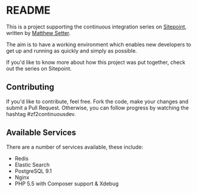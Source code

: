# README

This is a project supporting the continuous integration series on [Sitepoint](http://www.sitepoint.com), written by [Matthew Setter](http://www.matthewsetter.com/services). 

The aim is to have a working environment which enables new developers to get up and running as quickly and simply as possible. 

If you'd like to know more about how this project was put together, check out the series on Sitepoint. 

## Contributing

If you'd like to contribute, feel free. Fork the code, make your changes and submit a Pull Request. Otherwise, you can follow progress by watching the hashtag #zf2continuousdev.

## Available Services

There are a number of services available, these include:

- Redis
- Elastic Search
- PostgreSQL 9.1
- Nginx
- PHP 5.5 with Composer support & Xdebug
